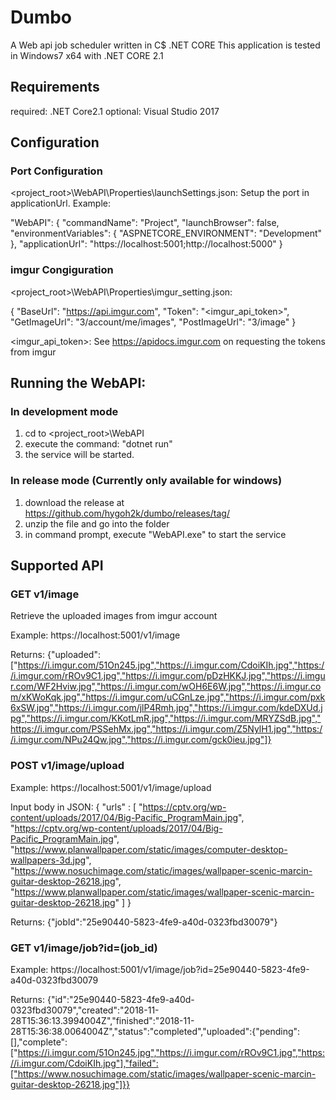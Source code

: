 # Dumbo
A Web api job scheduler written in C$ .NET CORE 
This application is tested in Windows7 x64 with .NET CORE 2.1


## Requirements
required: .NET Core2.1
optional: Visual Studio 2017


## Configuration
### Port Configuration
<project_root>\WebAPI\Properties\launchSettings.json:
Setup the port in applicationUrl. Example:

"WebAPI": {
      "commandName": "Project",
      "launchBrowser": false,
      "environmentVariables": {
        "ASPNETCORE_ENVIRONMENT": "Development"
      },
      "applicationUrl": "https://localhost:5001;http://localhost:5000"
    }

### imgur Congiguration
<project_root>\WebAPI\Properties\imgur_setting.json:

{
  "BaseUrl": "https://api.imgur.com",
  "Token": "<imgur_api_token>",
  "GetImageUrl": "3/account/me/images",
  "PostImageUrl": "3/image"
} 

<imgur_api_token>: See https://apidocs.imgur.com on requesting the tokens from imgur




## Running the WebAPI:
### In development mode
1) cd to <project_root>\WebAPI
2) execute the command: "dotnet run"
3) the service will be started. 

### In release mode (Currently only available for windows)
1) download the release at https://github.com/hygoh2k/dumbo/releases/tag/
2) unzip the file and go into the folder
3) in command prompt, execute "WebAPI.exe" to start the service


## Supported API


### GET v1/image
Retrieve the uploaded images from imgur account

Example:
https://localhost:5001/v1/image

Returns:
{"uploaded":["https://i.imgur.com/51On245.jpg","https://i.imgur.com/CdoiKIh.jpg","https://i.imgur.com/rROv9C1.jpg","https://i.imgur.com/pDzHKKJ.jpg","https://i.imgur.com/WF2Hviw.jpg","https://i.imgur.com/wOH6E6W.jpg","https://i.imgur.com/xKWoKqk.jpg","https://i.imgur.com/uCGnLze.jpg","https://i.imgur.com/pxk6xSW.jpg","https://i.imgur.com/jlP4Rmh.jpg","https://i.imgur.com/kdeDXUd.jpg","https://i.imgur.com/KKotLmR.jpg","https://i.imgur.com/MRYZSdB.jpg","https://i.imgur.com/PSSehMx.jpg","https://i.imgur.com/Z5NylH1.jpg","https://i.imgur.com/NPu24Qw.jpg","https://i.imgur.com/gck0ieu.jpg"]}




### POST v1/image/upload

Example:
https://localhost:5001/v1/image/upload

Input body in JSON:
{
	"urls" : [
				"https://cptv.org/wp-content/uploads/2017/04/Big-Pacific_ProgramMain.jpg",
				"https://cptv.org/wp-content/uploads/2017/04/Big-Pacific_ProgramMain.jpg",
				"https://www.planwallpaper.com/static/images/computer-desktop-wallpapers-3d.jpg",
				"https://www.nosuchimage.com/static/images/wallpaper-scenic-marcin-guitar-desktop-26218.jpg",
				"https://www.planwallpaper.com/static/images/wallpaper-scenic-marcin-guitar-desktop-26218.jpg"
				]
}

Returns:
{"jobId":"25e90440-5823-4fe9-a40d-0323fbd30079"}


### GET v1/image/job?id=(job_id)

Example:
https://localhost:5001/v1/image/job?id=25e90440-5823-4fe9-a40d-0323fbd30079

Returns:
{"id":"25e90440-5823-4fe9-a40d-0323fbd30079","created":"2018-11-28T15:36:13.3994004Z","finished":"2018-11-28T15:36:38.0064004Z","status":"completed","uploaded":{"pending":[],"complete":["https://i.imgur.com/51On245.jpg","https://i.imgur.com/rROv9C1.jpg","https://i.imgur.com/CdoiKIh.jpg"],"failed":["https://www.nosuchimage.com/static/images/wallpaper-scenic-marcin-guitar-desktop-26218.jpg"]}}
